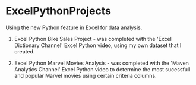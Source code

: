 # ExcelPythonProjects
Using the new Python feature in Excel for data analysis.

1. Excel Python Bike Sales Project - was completed with the 'Excel Dictionary Channel' Excel Python video, using my own dataset that I created.
   
2. Excel Python Marvel Movies Analysis - was completed with the 'Maven Analytics Channel' Excel Python video to determine the most sucessfull and popular Marvel movies using certain criteria columns.
